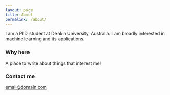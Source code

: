 ```yaml
---
layout: page
title: About
permalink: /about/
---
```


I am a PhD student at Deakin University, Australia. I am broadly interested in machine learning and its applications. 

### Why here

A place to write about things that interest me!

### Contact me

[email@domain.com](mailto:email@domain.com)
